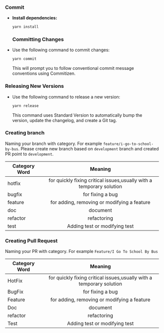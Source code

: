 ### Commit

- **Install dependencies:**

  ```bash
  yarn install
  ```

  ### Committing Changes

- Use the following command to commit changes:

  ```bash
  yarn commit
  ```

  This will prompt you to follow conventional commit message conventions using Commitizen.

### Releasing New Versions

- Use the following command to release a new version:

  ```bash
  yarn release
  ```

  This command uses Standard Version to automatically bump the version, update the changelog, and create a Git tag.

### Creating branch

Naming your branch with category. For example `feature/i-go-to-school-by-bus`. Please create new branch based on `development` branch and created PR point to `development`.

| Category Word |                               Meaning                                |
| ------------- | :------------------------------------------------------------------: |
| hotfix        | for quickly fixing critical issues,usually with a temporary solution |
| bugfix        |                           for fixing a bug                           |
| feature       |             for adding, removing or modifying a feature              |
| doc           |                               document                               |
| refactor      |                             refactoring                              |
| test          |                    Adding test or modifying test                     |

### Creating Pull Request

Naming your PR with category. For example `Feature/I Go To School By Bus`

| Category Word |                               Meaning                                |
| ------------- | :------------------------------------------------------------------: |
| HotFix        | for quickly fixing critical issues,usually with a temporary solution |
| BugFix        |                           for fixing a bug                           |
| Feature       |             for adding, removing or modifying a feature              |
| Doc           |                               document                               |
| refactor      |                             refactoring                              |
| Test          |                    Adding test or modifying test                     |
